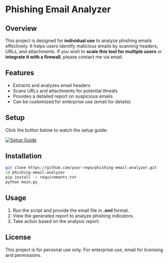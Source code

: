 # Phishing Email Analyzer

## Overview
This project is designed for **individual use** to analyze phishing emails effectively. It helps users identify malicious emails by scanning headers, URLs, and attachments. If you wish to **scale this tool for multiple users** or **integrate it with a firewall**, please contact me via email.

## Features
- Extracts and analyzes email headers
- Scans URLs and attachments for potential threats
- Provides a detailed report on suspicious emails
- Can be customized for enterprise use (email for details)

## Setup
Click the button below to watch the setup guide:

[![Setup Guide](https://img.shields.io/badge/Setup-Guide-red?style=for-the-badge&logo=youtube)](https://www.youtube.com/watch?v=YOUR_VIDEO_LINK)

## Installation
```bash
git clone https://github.com/your-repo/phishing-email-analyzer.git
cd phishing-email-analyzer
pip install -r requirements.txt
python main.py
```

## Usage
1. Run the script and provide the email file in **.eml** format.
2. View the generated report to analyze phishing indicators.
3. Take action based on the analysis report.

## License
This project is for personal use only. For enterprise use, email for licensing and permissions.
